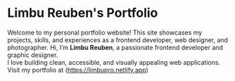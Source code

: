 # Limbu Reuben's Portfolio
Welcome to my personal portfolio website! This site showcases my projects, skills, and experiences as a frontend developer, web designer, and photographer.
Hi, I’m **Limbu Reuben**, a passionate frontend developer and graphic designer.  
I love building clean, accessible, and visually appealing web applications.
Visit my portfolio at (https://limbupro.netlify.app)
